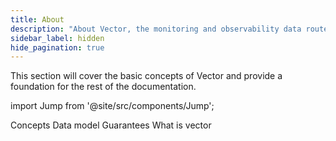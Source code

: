 ```yaml
---
title: About
description: "About Vector, the monitoring and observability data router"
sidebar_label: hidden
hide_pagination: true
---
```


This section will cover the basic concepts of Vector and provide a foundation
for the rest of the documentation.

import Jump from '@site/src/components/Jump';

<Jump to="/docs/about/concepts/">Concepts</Jump>
<Jump to="/docs/about/data-model/">Data model</Jump>
<Jump to="/docs/about/guarantees/">Guarantees</Jump>
<Jump to="/docs/about/what-is-vector/">What is vector</Jump>



